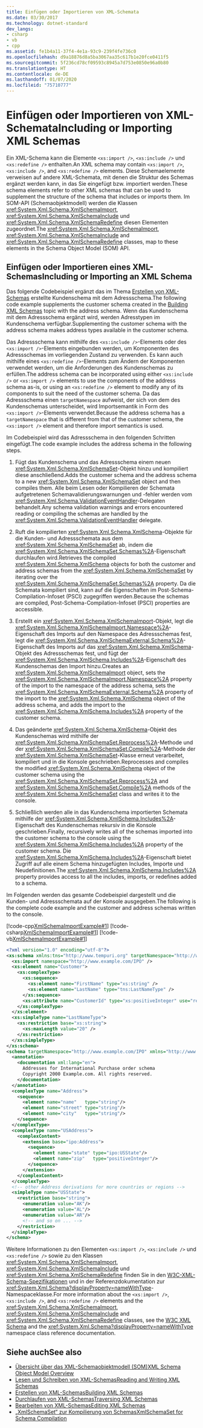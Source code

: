 ```yaml
---
title: Einfügen oder Importieren von XML-Schemata
ms.date: 03/30/2017
ms.technology: dotnet-standard
dev_langs:
- csharp
- vb
- cpp
ms.assetid: fe1b4a11-37f4-4e1a-93c9-239f4fe736c0
ms.openlocfilehash: d9a18876d8a5ba3067aa35c617b1e20fce0411f5
ms.sourcegitcommit: 5f236cd78cf09593c8945a7d753e0850e96a0b80
ms.translationtype: HT
ms.contentlocale: de-DE
ms.lasthandoff: 01/07/2020
ms.locfileid: "75710777"
---
```

# <a name="including-or-importing-xml-schemas"></a><span data-ttu-id="bf5bf-102">Einfügen oder Importieren von XML-Schemata</span><span class="sxs-lookup"><span data-stu-id="bf5bf-102">Including or Importing XML Schemas</span></span>
<span data-ttu-id="bf5bf-103">Ein XML-Schema kann die Elemente `<xs:import />`, `<xs:include />` und `<xs:redefine />` enthalten.</span><span class="sxs-lookup"><span data-stu-id="bf5bf-103">An XML schema may contain `<xs:import />`, `<xs:include />`, and `<xs:redefine />` elements.</span></span> <span data-ttu-id="bf5bf-104">Diese Schemaelemente verweisen auf andere XML-Schemata, mit denen die Struktur des Schemas ergänzt werden kann, in das Sie eingefügt bzw. importiert werden.</span><span class="sxs-lookup"><span data-stu-id="bf5bf-104">These schema elements refer to other XML schemas that can be used to supplement the structure of the schema that includes or imports them.</span></span> <span data-ttu-id="bf5bf-105">Im SOM-API (Schemaobjektmodell) werden die Klassen <xref:System.Xml.Schema.XmlSchemaImport>, <xref:System.Xml.Schema.XmlSchemaInclude> und <xref:System.Xml.Schema.XmlSchemaRedefine> diesen Elementen zugeordnet.</span><span class="sxs-lookup"><span data-stu-id="bf5bf-105">The <xref:System.Xml.Schema.XmlSchemaImport>, <xref:System.Xml.Schema.XmlSchemaInclude> and <xref:System.Xml.Schema.XmlSchemaRedefine> classes, map to these elements in the Schema Object Model (SOM) API.</span></span>  
  
## <a name="including-or-importing-an-xml-schema"></a><span data-ttu-id="bf5bf-106">Einfügen oder Importieren eines XML-Schemas</span><span class="sxs-lookup"><span data-stu-id="bf5bf-106">Including or Importing an XML Schema</span></span>  
 <span data-ttu-id="bf5bf-107">Das folgende Codebeispiel ergänzt das im Thema [Erstellen von XML-Schemas](../../../../docs/standard/data/xml/building-xml-schemas.md) erstellte Kundenschema mit dem Adressschema.</span><span class="sxs-lookup"><span data-stu-id="bf5bf-107">The following code example supplements the customer schema created in the [Building XML Schemas](../../../../docs/standard/data/xml/building-xml-schemas.md) topic with the address schema.</span></span> <span data-ttu-id="bf5bf-108">Wenn das Kundenschema mit dem Adressschema ergänzt wird, werden Adresstypen im Kundenschema verfügbar.</span><span class="sxs-lookup"><span data-stu-id="bf5bf-108">Supplementing the customer schema with the address schema makes address types available in the customer schema.</span></span>  
  
 <span data-ttu-id="bf5bf-109">Das Adressschema kann mithilfe des `<xs:include />`-Elements oder des `<xs:import />`-Elements eingebunden werden, um Komponenten des Adressschemas im vorliegenden Zustand zu verwenden. Es kann auch mithilfe eines `<xs:redefine />`-Elements zum Ändern der Komponenten verwendet werden, um die Anforderungen des Kundenschemas zu erfüllen.</span><span class="sxs-lookup"><span data-stu-id="bf5bf-109">The address schema can be incorporated using either `<xs:include />` or `<xs:import />` elements to use the components of the address schema as-is, or using an `<xs:redefine />` element to modify any of its components to suit the need of the customer schema.</span></span> <span data-ttu-id="bf5bf-110">Da das Adressschema einen `targetNamespace` aufweist, der sich von dem des Kundenschemas unterscheidet, wird Importsemantik in Form des `<xs:import />`-Elements verwendet.</span><span class="sxs-lookup"><span data-stu-id="bf5bf-110">Because the address schema has a `targetNamespace` that is different from that of the customer schema, the `<xs:import />` element and therefore import semantics is used.</span></span>  
  
 <span data-ttu-id="bf5bf-111">Im Codebeispiel wird das Adressschema in den folgenden Schritten eingefügt.</span><span class="sxs-lookup"><span data-stu-id="bf5bf-111">The code example includes the address schema in the following steps.</span></span>  
  
1. <span data-ttu-id="bf5bf-112">Fügt das Kundenschema und das Adressschema einem neuen <xref:System.Xml.Schema.XmlSchemaSet>-Objekt hinzu und kompiliert diese anschließend.</span><span class="sxs-lookup"><span data-stu-id="bf5bf-112">Adds the customer schema and the address schema to a new <xref:System.Xml.Schema.XmlSchemaSet> object and then compiles them.</span></span> <span data-ttu-id="bf5bf-113">Alle beim Lesen oder Kompilieren der Schemata aufgetretenen Schemavalidierungswarnungen und -fehler werden vom <xref:System.Xml.Schema.ValidationEventHandler>-Delegaten behandelt.</span><span class="sxs-lookup"><span data-stu-id="bf5bf-113">Any schema validation warnings and errors encountered reading or compiling the schemas are handled by the <xref:System.Xml.Schema.ValidationEventHandler> delegate.</span></span>  
  
2. <span data-ttu-id="bf5bf-114">Ruft die kompilierten <xref:System.Xml.Schema.XmlSchema>-Objekte für die Kunden- und Adressschemata aus dem <xref:System.Xml.Schema.XmlSchemaSet> ab, indem die <xref:System.Xml.Schema.XmlSchemaSet.Schemas%2A>-Eigenschaft durchlaufen wird.</span><span class="sxs-lookup"><span data-stu-id="bf5bf-114">Retrieves the compiled <xref:System.Xml.Schema.XmlSchema> objects for both the customer and address schemas from the <xref:System.Xml.Schema.XmlSchemaSet> by iterating over the <xref:System.Xml.Schema.XmlSchemaSet.Schemas%2A> property.</span></span> <span data-ttu-id="bf5bf-115">Da die Schemata kompiliert sind, kann auf die Eigenschaften im Post-Schema-Compilation-Infoset (PSCI) zugegriffen werden.</span><span class="sxs-lookup"><span data-stu-id="bf5bf-115">Because the schemas are compiled, Post-Schema-Compilation-Infoset (PSCI) properties are accessible.</span></span>  
  
3. <span data-ttu-id="bf5bf-116">Erstellt ein <xref:System.Xml.Schema.XmlSchemaImport>-Objekt, legt die <xref:System.Xml.Schema.XmlSchemaImport.Namespace%2A>-Eigenschaft des Imports auf den Namespace des Adressschemas fest, legt die <xref:System.Xml.Schema.XmlSchemaExternal.Schema%2A>-Eigenschaft des Imports auf das <xref:System.Xml.Schema.XmlSchema>-Objekt des Adressschemas fest, und fügt der <xref:System.Xml.Schema.XmlSchema.Includes%2A>-Eigenschaft des Kundenschemas den Import hinzu.</span><span class="sxs-lookup"><span data-stu-id="bf5bf-116">Creates an <xref:System.Xml.Schema.XmlSchemaImport> object, sets the <xref:System.Xml.Schema.XmlSchemaImport.Namespace%2A> property of the import to the namespace of the address schema, sets the <xref:System.Xml.Schema.XmlSchemaExternal.Schema%2A> property of the import to the <xref:System.Xml.Schema.XmlSchema> object of the address schema, and adds the import to the <xref:System.Xml.Schema.XmlSchema.Includes%2A> property of the customer schema.</span></span>  
  
4. <span data-ttu-id="bf5bf-117">Das geänderte <xref:System.Xml.Schema.XmlSchema>-Objekt des Kundenschemas wird mithilfe der <xref:System.Xml.Schema.XmlSchemaSet.Reprocess%2A>-Methode und der <xref:System.Xml.Schema.XmlSchemaSet.Compile%2A>-Methode der <xref:System.Xml.Schema.XmlSchemaSet>-Klasse erneut verarbeitet, kompiliert und in die Konsole geschrieben.</span><span class="sxs-lookup"><span data-stu-id="bf5bf-117">Reprocesses and compiles the modified <xref:System.Xml.Schema.XmlSchema> object of the customer schema using the <xref:System.Xml.Schema.XmlSchemaSet.Reprocess%2A> and <xref:System.Xml.Schema.XmlSchemaSet.Compile%2A> methods of the <xref:System.Xml.Schema.XmlSchemaSet> class and writes it to the console.</span></span>  
  
5. <span data-ttu-id="bf5bf-118">Schließlich werden alle in das Kundenschema importierten Schemata mithilfe der <xref:System.Xml.Schema.XmlSchema.Includes%2A>-Eigenschaft des Kundenschemas rekursiv in die Konsole geschrieben.</span><span class="sxs-lookup"><span data-stu-id="bf5bf-118">Finally, recursively writes all of the schemas imported into the customer schema to the console using the <xref:System.Xml.Schema.XmlSchema.Includes%2A> property of the customer schema.</span></span> <span data-ttu-id="bf5bf-119">Die <xref:System.Xml.Schema.XmlSchema.Includes%2A>-Eigenschaft bietet Zugriff auf alle einem Schema hinzugefügten Includes, Importe und Neudefinitionen.</span><span class="sxs-lookup"><span data-stu-id="bf5bf-119">The <xref:System.Xml.Schema.XmlSchema.Includes%2A> property provides access to all the includes, imports, or redefines added to a schema.</span></span>  
  
 <span data-ttu-id="bf5bf-120">Im Folgenden werden das gesamte Codebeispiel dargestellt und die Kunden- und Adressschemata auf der Konsole ausgegeben.</span><span class="sxs-lookup"><span data-stu-id="bf5bf-120">The following is the complete code example and the customer and address schemas written to the console.</span></span>  
  
 [!code-cpp[XmlSchemaImportExample#1](../../../../samples/snippets/cpp/VS_Snippets_Data/XmlSchemaImportExample/CPP/XmlSchemaImportExample.cpp#1)]
 [!code-csharp[XmlSchemaImportExample#1](../../../../samples/snippets/csharp/VS_Snippets_Data/XmlSchemaImportExample/CS/XmlSchemaImportExample.cs#1)]
 [!code-vb[XmlSchemaImportExample#1](../../../../samples/snippets/visualbasic/VS_Snippets_Data/XmlSchemaImportExample/VB/XmlSchemaImportExample.vb#1)]  
  
```xml  
<?xml version="1.0" encoding="utf-8"?>  
<xs:schema xmlns:tns="http://www.tempuri.org" targetNamespace="http://www.tempuri.org" xmlns:xs="http://www.w3.org/2001/XMLSchema">  
  <xs:import namespace="http://www.example.com/IPO" />  
  <xs:element name="Customer">  
    <xs:complexType>  
      <xs:sequence>  
        <xs:element name="FirstName" type="xs:string" />  
        <xs:element name="LastName" type="tns:LastNameType" />  
      </xs:sequence>  
      <xs:attribute name="CustomerId" type="xs:positiveInteger" use="required" />  
    </xs:complexType>  
  </xs:element>  
  <xs:simpleType name="LastNameType">  
    <xs:restriction base="xs:string">  
      <xs:maxLength value="20" />  
    </xs:restriction>  
  </xs:simpleType>  
</xs:schema>  
<schema targetNamespace="http://www.example.com/IPO" xmlns="http://www.w3.org/2001/XMLSchema" xmlns:ipo="http://www.example.com/IPO">  
  <annotation>  
    <documentation xml:lang="en">  
      Addresses for International Purchase order schema  
      Copyright 2000 Example.com. All rights reserved.  
    </documentation>  
  </annotation>  
  <complexType name="Address">  
    <sequence>  
      <element name="name"   type="string"/>  
      <element name="street" type="string"/>  
      <element name="city"   type="string"/>  
    </sequence>  
  </complexType>  
  <complexType name="USAddress">  
    <complexContent>  
      <extension base="ipo:Address">  
        <sequence>  
          <element name="state" type="ipo:USState"/>  
          <element name="zip"   type="positiveInteger"/>  
        </sequence>  
      </extension>  
    </complexContent>  
  </complexType>  
  <!-- other Address derivations for more countries or regions -->  
  <simpleType name="USState">  
    <restriction base="string">  
      <enumeration value="AK"/>  
      <enumeration value="AL"/>  
      <enumeration value="AR"/>  
      <!-- and so on ... -->  
    </restriction>  
  </simpleType>  
</schema>  
```  
  
 <span data-ttu-id="bf5bf-121">Weitere Informationen zu den Elementen `<xs:import />`, `<xs:include />` und `<xs:redefine />` sowie zu den Klassen <xref:System.Xml.Schema.XmlSchemaImport>, <xref:System.Xml.Schema.XmlSchemaInclude> und <xref:System.Xml.Schema.XmlSchemaRedefine> finden Sie in den [W3C-XML-Schema-Spezifikationen](https://www.w3.org/XML/Schema) und in der Referenzdokumentation zur <xref:System.Xml.Schema?displayProperty=nameWithType>-Namespaceklasse.</span><span class="sxs-lookup"><span data-stu-id="bf5bf-121">For more information about the `<xs:import />`, `<xs:include />`, and `<xs:redefine />` elements and the <xref:System.Xml.Schema.XmlSchemaImport>, <xref:System.Xml.Schema.XmlSchemaInclude> and <xref:System.Xml.Schema.XmlSchemaRedefine> classes, see the [W3C XML Schema](https://www.w3.org/XML/Schema) and the <xref:System.Xml.Schema?displayProperty=nameWithType> namespace class reference documentation.</span></span>  
  
## <a name="see-also"></a><span data-ttu-id="bf5bf-122">Siehe auch</span><span class="sxs-lookup"><span data-stu-id="bf5bf-122">See also</span></span>

- [<span data-ttu-id="bf5bf-123">Übersicht über das XML-Schemaobjektmodell (SOM)</span><span class="sxs-lookup"><span data-stu-id="bf5bf-123">XML Schema Object Model Overview</span></span>](../../../../docs/standard/data/xml/xml-schema-object-model-overview.md)
- [<span data-ttu-id="bf5bf-124">Lesen und Schreiben von XML-Schemas</span><span class="sxs-lookup"><span data-stu-id="bf5bf-124">Reading and Writing XML Schemas</span></span>](../../../../docs/standard/data/xml/reading-and-writing-xml-schemas.md)
- [<span data-ttu-id="bf5bf-125">Erstellen von XML-Schemas</span><span class="sxs-lookup"><span data-stu-id="bf5bf-125">Building XML Schemas</span></span>](../../../../docs/standard/data/xml/building-xml-schemas.md)
- [<span data-ttu-id="bf5bf-126">Durchlaufen von XML-Schemas</span><span class="sxs-lookup"><span data-stu-id="bf5bf-126">Traversing XML Schemas</span></span>](../../../../docs/standard/data/xml/traversing-xml-schemas.md)
- [<span data-ttu-id="bf5bf-127">Bearbeiten von XML-Schemas</span><span class="sxs-lookup"><span data-stu-id="bf5bf-127">Editing XML Schemas</span></span>](../../../../docs/standard/data/xml/editing-xml-schemas.md)
- [<span data-ttu-id="bf5bf-128">„XmlSchemaSet“ zur Kompilierung von Schemas</span><span class="sxs-lookup"><span data-stu-id="bf5bf-128">XmlSchemaSet for Schema Compilation</span></span>](../../../../docs/standard/data/xml/xmlschemaset-for-schema-compilation.md)
